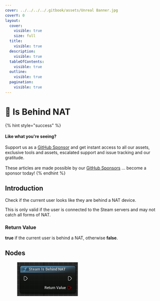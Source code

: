 ```yaml
---
cover: ../../../../.gitbook/assets/Unreal Banner.jpg
coverY: 0
layout:
  cover:
    visible: true
    size: full
  title:
    visible: true
  description:
    visible: true
  tableOfContents:
    visible: true
  outline:
    visible: true
  pagination:
    visible: true
---
```


# 🔵 Is Behind NAT

{% hint style="success" %}
#### Like what you're seeing?

Support us as a [GitHub Sponsor](../../../../become-a-sponsor/) and get instant access to all our assets, exclusive tools and assets, escalated support and issue tracking and our gratitude.\
\
These articles are made possible by our [GitHub Sponsors](../../../../become-a-sponsor/) ... become a sponsor today!
{% endhint %}

## Introduction

Check if the current user looks like they are behind a NAT device.

This is only valid if the user is connected to the Steam servers and may not catch all forms of NAT.

### Return Value

**true** if the current user is behind a NAT, otherwise **false**.

## Nodes

<figure><img src="../../../../.gitbook/assets/image (27).png" alt=""><figcaption></figcaption></figure>
